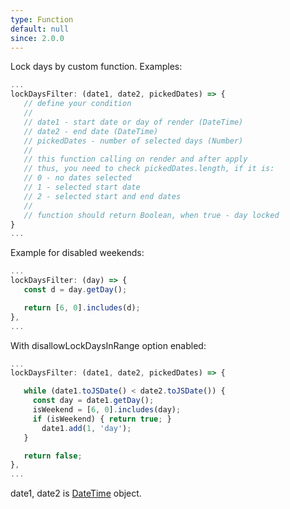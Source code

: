 ```yaml
---
type: Function
default: null
since: 2.0.0
---
```


Lock days by custom function.
Examples:

```js
...
lockDaysFilter: (date1, date2, pickedDates) => {
   // define your condition
   //
   // date1 - start date or day of render (DateTime)
   // date2 - end date (DateTime)
   // pickedDates - number of selected days (Number)
   //
   // this function calling on render and after apply
   // thus, you need to check pickedDates.length, if it is:
   // 0 - no dates selected
   // 1 - selected start date
   // 2 - selected start and end dates
   //
   // function should return Boolean, when true - day locked
}
...
```

Example for disabled weekends:

```js
...
lockDaysFilter: (day) => {
   const d = day.getDay();

   return [6, 0].includes(d);
},
...
```

With disallowLockDaysInRange option enabled:

```js
...
lockDaysFilter: (date1, date2, pickedDates) => {

   while (date1.toJSDate() < date2.toJSDate()) {
     const day = date1.getDay();
     isWeekend = [6, 0].includes(day);
     if (isWeekend) { return true; }
       date1.add(1, 'day');
   }

   return false;
},
...
```

date1, date2 is [DateTime](https://github.com/wakirin/Litepicker/blob/master/src/datetime.ts) object.